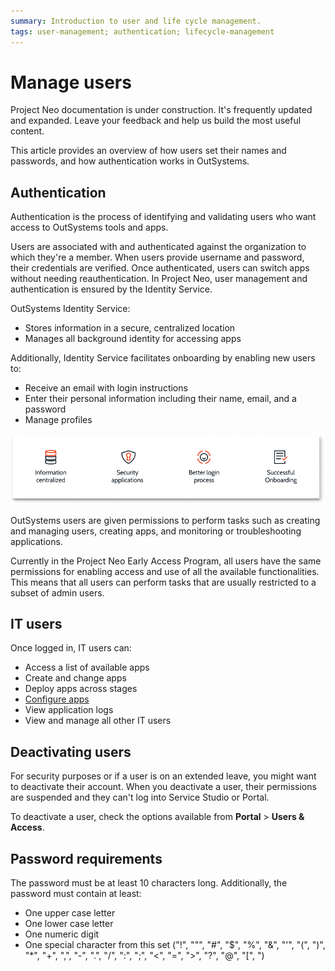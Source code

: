 ```yaml
---
summary: Introduction to user and life cycle management.  
tags: user-management; authentication; lifecycle-management
---
```


# Manage users

<div class="info" markdown="1">

Project Neo documentation is under construction. It's frequently updated and expanded. Leave your feedback and help us build the most useful content.

</div>

This article provides an overview of how users set their names and passwords, and how authentication works in OutSystems.

## Authentication

Authentication is the process of identifying and validating users who want access to OutSystems tools and apps.

Users are associated with and authenticated against the organization to which they're a member. When users provide username and password, their credentials are verified. Once authenticated, users can switch apps without needing reauthentication. In Project Neo, user management and authentication is ensured by the Identity Service.

OutSystems Identity Service:

* Stores information in a secure, centralized location
* Manages all background identity for accessing apps

Additionally, Identity Service facilitates onboarding by enabling new users to:

* Receive an email with login instructions
* Enter their personal information including their name, email, and a password
* Manage profiles
  
![User management](images/manage-users-diag.png "User management")

OutSystems users are given permissions to perform tasks such as creating and managing users, creating apps, and monitoring or troubleshooting applications.

<div class="warning" markdown="1">

Currently in the Project Neo Early Access Program, all users have the same permissions for enabling access and use of all the available functionalities. This means that all users can perform tasks that are usually restricted to a subset of admin users.

</div>

## IT users

Once logged in, IT users can:

* Access a list of available apps
* Create and change apps
* Deploy apps across stages
* [Configure apps](./configuration-management.md)
* View application logs
* View and manage all other IT users


## Deactivating users

For security purposes or if a user is on an extended leave, you might want to deactivate their account. When you deactivate a user, their permissions are suspended and they can't log into Service Studio or Portal.

To deactivate a user, check the options available from **Portal** > **Users & Access**.

## Password requirements

The password must be at least 10 characters long. Additionally, the password must contain at least:

* One upper case letter
* One lower case letter
* One numeric digit
* One special character from this set ("!", "\"", "#", "$", "%", "&", "'", "(", ")", "*", "+", ",", "-", ".", "/", ":", ";", "<", "=", ">", "?", "@", "[", ")
